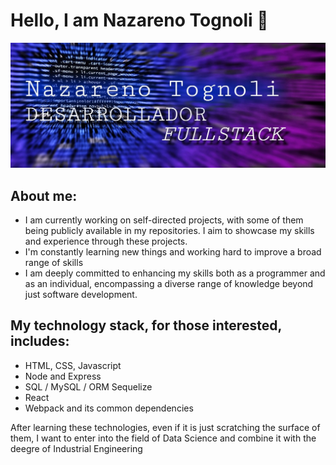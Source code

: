 # Hello, I am Nazareno Tognoli 👋
<img src="banner3.jpg"></img>
## About me:
- I am currently working on self-directed projects, with some of them being publicly available in my repositories. I aim to showcase my skills and experience through these projects.
- I'm constantly learning new things and working hard to improve a broad range of skills
- I am deeply committed to enhancing my skills both as a programmer and as an individual, encompassing a diverse range of knowledge beyond just software development.
## My technology stack, for those interested, includes:
- HTML, CSS, Javascript
- Node and Express
- SQL / MySQL / ORM Sequelize
- React
- Webpack and its common dependencies

After learning these technologies, even if it is just scratching the surface of them, I want to enter into the field of Data Science and combine it with the deegre of Industrial Engineering
